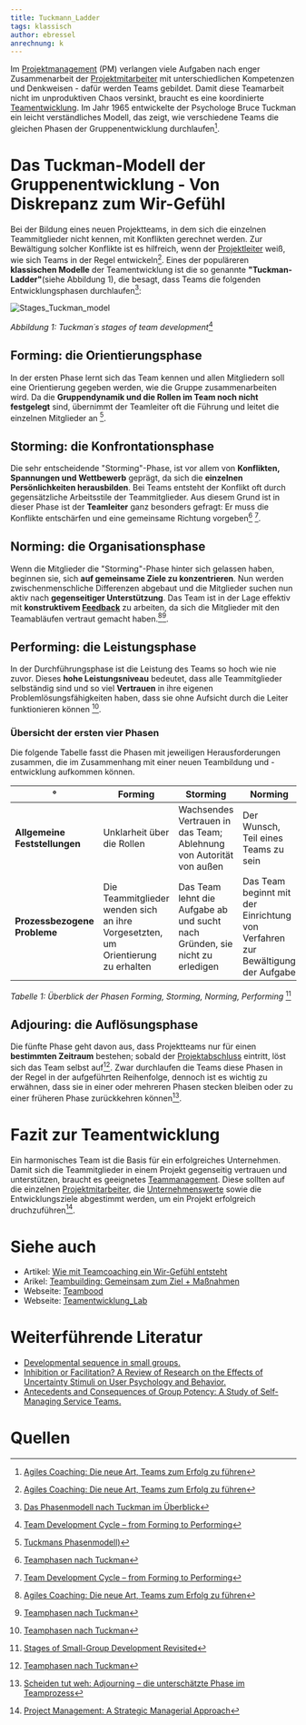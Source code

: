 ```yaml
---
title: Tuckmann_Ladder
tags: klassisch
author: ebressel
anrechnung: k 
---
```


Im [Projektmanagement](Projektmanagement.md) (PM) verlangen viele Aufgaben nach enger Zusammenarbeit der [Projektmitarbeiter](Projektmitarbeiter.md) mit unterschiedlichen Kompetenzen und Denkweisen - dafür werden Teams gebildet. Damit diese Teamarbeit nicht im unproduktiven Chaos versinkt, braucht es eine koordinierte [Teamentwicklung](https://de.wikipedia.org/wiki/Teambildung). Im Jahr 1965 entwickelte der Psychologe Bruce Tuckman ein leicht verständliches Modell, das zeigt, wie verschiedene Teams die gleichen Phasen der Gruppenentwicklung durchlaufen[^1].

# Das Tuckman-Modell der Gruppenentwicklung - Von Diskrepanz zum Wir-Gefühl

Bei der Bildung eines neuen Projektteams, in dem sich die einzelnen Teammitglieder nicht kennen, mit Konflikten gerechnet werden. Zur Bewältigung solcher Konflikte ist es hilfreich, wenn der [Projektleiter](Projektleiter.md) weiß, wie sich Teams in der Regel entwickeln[^1]. Eines der populäreren **klassischen Modelle** der Teamentwicklung ist die so genannte **"Tuckman-Ladder"**(siehe Abbildung 1), die besagt, dass Teams die folgenden Entwicklungsphasen durchlaufen[^2]: 

![Stages_Tuckman_model](https://user-images.githubusercontent.com/92668932/143244002-85eb062a-88a5-4d62-a6bd-6aa6eec4b78a.png)

*Abbildung 1: Tuckman´s stages of team development*[^3]

## Forming: die Orientierungsphase

In der ersten Phase lernt sich das Team kennen und allen Mitgliedern soll eine Orientierung gegeben werden, wie die Gruppe zusammenarbeiten wird. Da die **Gruppendynamik und die Rollen im Team noch nicht festgelegt** sind, übernimmt der Teamleiter oft die Führung und leitet die einzelnen Mitglieder an [^4]. 

## Storming: die Konfrontationsphase

Die sehr entscheidende "Storming"-Phase, ist vor allem von **Konflikten, Spannungen und Wettbewerb** geprägt, da sich die **einzelnen Persönlichkeiten herausbilden**. Bei Teams entsteht der Konflikt oft durch gegensätzliche Arbeitsstile der Teammitglieder. Aus diesem Grund ist in dieser Phase ist der **Teamleiter** ganz besonders gefragt: Er muss die Konflikte entschärfen und eine gemeinsame Richtung vorgeben[^5] [^3].

## Norming: die Organisationsphase

Wenn die Mitglieder die "Storming"-Phase hinter sich gelassen haben, beginnen sie, sich **auf gemeinsame Ziele zu konzentrieren**. Nun werden zwischenmenschliche Differenzen abgebaut und die Mitglieder suchen nun aktiv nach **gegenseitiger Unterstützung**. Das Team ist in der Lage effektiv mit **konstruktivem [Feedback](https://de.wikipedia.org/wiki/Feedback_(Gruppendynamik))** zu arbeiten, da sich die Mitglieder mit den Teamabläufen vertraut gemacht haben.[^1][^5]. 

## Performing: die Leistungsphase

In der Durchführungsphase ist die Leistung des Teams so hoch wie nie zuvor. Dieses **hohe Leistungsniveau** bedeutet, dass alle Teammitglieder selbständig sind und so viel **Vertrauen** in ihre eigenen Problemlösungsfähigkeiten haben, dass sie ohne Aufsicht durch die Leiter funktionieren können [^5].

### Übersicht der ersten vier Phasen

Die folgende Tabelle fasst die Phasen mit jeweiligen Herausforderungen zusammen, die im Zusammenhang mit einer neuen Teambildung und -entwicklung aufkommen können. 

  | ° | Forming | Storming | Norming | Performing |
  | ------------- | ------------- | ------------- | ------------- | ------------- |
  | **Allgemeine Feststellungen** | Unklarheit über die Rollen | Wachsendes Vertrauen in das Team; Ablehnung von Autorität von außen | Der Wunsch, Teil eines Teams zu sein | Besorgnis über die Erledigung der Arbeit |
  | **Prozessbezogene Probleme** | Die Teammitglieder wenden sich an ihre Vorgesetzten, um Orientierung zu erhalten |Das Team lehnt die Aufgabe ab und sucht nach Gründen, sie nicht zu erledigen | Das Team beginnt mit der Einrichtung von Verfahren zur Bewältigung der Aufgabe | Das Team ist in der Lage, Probleme zu lösen |

*Tabelle 1: Überblick der Phasen Forming, Storming, Norming, Performing* [^6]

## Adjouring: die Auflösungsphase

Die fünfte Phase geht davon aus, dass Projektteams nur für einen **bestimmten Zeitraum** bestehen; sobald der [Projektabschluss](Projektabschluss.md) eintritt, löst sich das Team selbst auf[^5].
Zwar durchlaufen die Teams diese Phasen in der Regel in der aufgeführten Reihenfolge, dennoch ist es wichtig zu erwähnen, dass sie in einer oder mehreren Phasen stecken bleiben oder zu einer früheren Phase zurückkehren können[^7].

# Fazit zur Teamentwicklung

Ein harmonisches Team ist die Basis für ein erfolgreiches Unternehmen. Damit sich die Teammitglieder in einem Projekt gegenseitig vertrauen und unterstützen, braucht es geeignetes [Teammanagement](Teammanagement.md). Diese sollten auf die einzelnen [Projektmitarbeiter](Projektmitarbeiter.md), die [Unternehmenswerte](https://de.wikipedia.org/wiki/Unternehmenswert) sowie die Entwicklungsziele abgestimmt werden, um ein Projekt erfolgreich druchzuführen[^8]. 

# Siehe auch

* Artikel: [Wie mit Teamcoaching ein Wir-Gefühl entsteht](https://www.business-wissen.de/artikel/teamarbeit-wie-mit-teamcoaching-ein-wir-gefuehl-entsteht/)
* Arikel: [Teambuilding: Gemeinsam zum Ziel + Maßnahmen](https://www.fuer-gruender.de/blog/teambuilding/)
* Webseite: [Teambood](https://teamhood.com/)
* Webseite: [Teamentwicklung_Lab](https://teamentwicklung-lab.de/)

# Weiterführende Literatur

* [Developmental sequence in small groups.](https://psycnet.apa.org/record/1965-12187-001)
* [Inhibition or Facilitation? A Review of Research on the Effects of Uncertainty Stimuli on User Psychology and Behavior.](https://www.researchgate.net/publication/345362880_Inhibition_or_Facilitation_A_Review_of_Research_on_the_Effects_of_Uncertainty_Stimuli_on_User_Psychology_and_Behavior)
* [Antecedents and Consequences of Group Potency: A Study of Self-Managing Service Teams.](https://www.researchgate.net/publication/220534522_Antecedents_and_Consequences_of_Group_Potency_A_Study_of_Self-Managing_Service_Teams)

# Quellen

[^3]: [Team Development Cycle – from Forming to Performing](https://teamhood.com/team-performance-resources/team-development-cycle-from-forming-to-performing/)
[^2]: [Das Phasenmodell nach Tuckman im Überblick](https://projekte-leicht-gemacht.de/blog/softskills/fuehrung/teams/die-phasen-der-teamentwicklung-wie-produktiv-ist-dein-team/)
[^4]: [Tuckmans Phasenmodell)](https://teamentwicklung-lab.de/tuckman-phasenmodell)
[^6]: [Stages of Small-Group Development Revisited](https://webspace.science.uu.nl/~daeme101/Stages%20of%20Small-Group%20Development%20Revisted.pdf)
[^5]: [Teamphasen nach Tuckman](https://www.wsu-beratung.de/blog/teamphasen)
[^7]: [Scheiden tut weh: Adjourning – die unterschätzte Phase im Teamprozess](https://teamworks-gmbh.de/scheiden-tut-weh-adjourning-die-unterschaetzte-phase-im-teamprozess/)
[^8]: [Project Management: A Strategic Managerial Approach](https://books.google.de/books?id=ipZXDwAAQBAJ&pg=PA87&lpg=PA87&dq=tuckman+ladder+classic+management&source=bl&ots=Qxn-qMDClZ&sig=ACfU3U31NTWnn_zW8I6ZgZBg6ewJvmwlvQ&hl=de&sa=X&ved=2ahUKEwj_sPSE9fT0AhUGCuwKHVtvBWsQ6AF6BAgtEAM#v=onepage&q=tuckman%20ladder%20classic%20management&f=false)
[^1]: [Agiles Coaching: Die neue Art, Teams zum Erfolg zu führen](https://books.google.de/books?id=iV6yDwAAQBAJ&lpg=PT335&ots=KQiYmuqrjk&dq=adjourning%20als%20trauerphase&hl=de&pg=PT335#v=onepage&q=adjourning%20als%20trauerphase&f=false)
